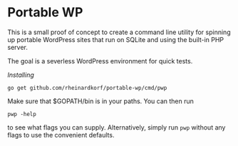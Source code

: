 # Portable WP

This is a small proof of concept to create a command line utility for spinning up
portable WordPress sites that run on SQLite and using the built-in PHP server.

The goal is a severless WordPress environment for quick tests.

*Installing*

```
go get github.com/rheinardkorf/portable-wp/cmd/pwp
```

Make sure that $GOPATH/bin is in your paths. You can then run

```
pwp -help
```

to see what flags you can supply. Alternatively, simply run `pwp` without any
flags to use the convenient defaults.
